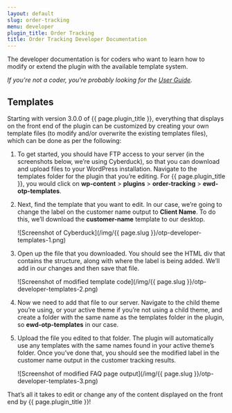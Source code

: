```yaml
---
layout: default
slug: order-tracking
menu: developer
plugin_title: Order Tracking
title: Order Tracking Developer Documentation
---
```

The developer documentation is for coders who want to learn how to modify or extend the plugin with the available template system<!--, filters and hooks-->.

*If you're not a coder, you're probably looking for the [User Guide](../user).*

## Templates

Starting with version 3.0.0 of {{ page.plugin_title }}, everything that displays on the front end of the plugin can be customized by creating your own template files (to modify and/or overwrite the existing templates files), which can be done as per the following: 

1. To get started, you should have FTP access to your server (in the screenshots below, we’re using Cyberduck), so that you can download and upload files to your WordPress installation. Navigate to the templates folder for the plugin that you’re editing. For {{ page.plugin_title }}, you would click on **wp-content** > **plugins** > **order-tracking** > **ewd-otp-templates**.

2. Next, find the template that you want to edit. In our case, we’re going to change the label on the customer name output to **Client Name**. To do this, we’ll download the **customer-name** template to our desktop.

    ![Screenshot of Cyberduck](/img/{{ page.slug }}/otp-developer-templates-1.png)

3. Open up the file that you downloaded. You should see the HTML div that contains the structure, along with where the label is being added. We’ll add in our changes and then save that file.

    ![Screenshot of modified template code](/img/{{ page.slug }}/otp-developer-templates-2.png)

4. Now we need to add that file to our server. Navigate to the child theme you’re using, or your active theme if you’re not using a child theme, and create a folder with the same name as the templates folder in the plugin, so **ewd-otp-templates** in our case.

5. Upload the file you edited to that folder. The plugin will automatically use any templates with the same names found in your active theme’s folder. Once you’ve done that, you should see the modified label in the customer name output in the customer tracking results.

    ![Screenshot of modified FAQ page output](/img/{{ page.slug }}/otp-developer-templates-3.png)

That’s all it takes to edit or change any of the content displayed on the front end by {{ page.plugin_title }}!